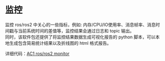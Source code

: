 # 监控  

监控  ros/ros2 中关心的一些指标，例如: 内存/CPU/IO使用率、消息帧率、消息时间戳与当前系统时间的差值等，监控结果会通过日志和 topic 输出。  
同时，该软件包还提供了将监控结果数据生成可视化报告的 python 脚本，可以本地生成包含简易统计结果以及折线图的 html 格式报告。

详细代码：[AC1 ros/ros2 monitor](https://github.com/RoboSense-Robotics/robosense_monitor)
